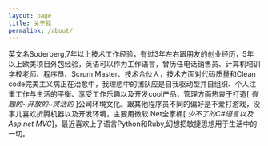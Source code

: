 ```yaml
---
layout: page
title: 关于我
permalink: /about/
---
```


英文名Soderberg,7年以上技术工作经验，有过3年左右跟朋友的创业经历，5年以上欧美项目外包经验，英语可以作为工作语言，曾历任电话销售员、计算机培训学校老师、程序员、Scrum Master、技术合伙人，技术方面对代码质量和Clean code完美主义病正在治愈中，我理想中的团队应是自我驱动型并自组织、个人注重工作与生活的平衡、享受工作乐趣以及开发cool产品，管理方面热衷于打造[ *有趣的~开放的~灵活的* ]公司环境文化。跟其他程序员不同的偏好是不爱打游戏，没事儿喜欢折腾机器以及开发环境，主要用微软.Net全家桶[ *少不了的C#语言以及Asp.net MVC*]，最近喜欢上了语言Python和Ruby,幻想把敏捷思想用于生活中的一切。
